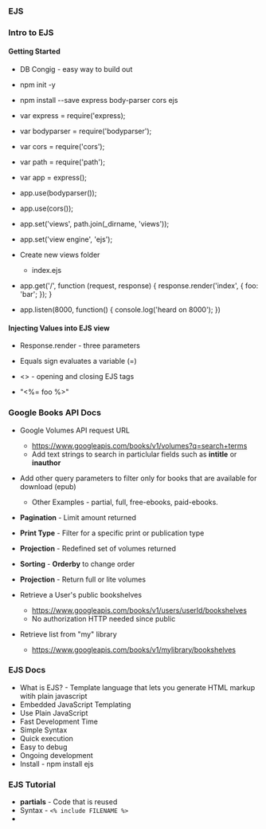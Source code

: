 ### EJS

### Intro to EJS

#### Getting Started

* DB Congig - easy way to build out
* npm init -y
* npm install --save express body-parser cors ejs
* var express = require('express);
* var bodyparser = require('bodyparser');
* var cors = require('cors');
* var path = require('path');
* var app = express();
* app.use(bodyparser());
* app.use(cors());
* app.set('views', path.join(_dirname, 'views'));
* app.set('view engine', 'ejs');

* Create new views folder
  * index.ejs

* app.get('/', function (request, response) {
  response.render('index', {
    foo: 'bar';
  });
}

* app.listen(8000, function() {
  console.log('heard on 8000');
})

#### Injecting Values into EJS view

* Response.render - three parameters

* Equals sign evaluates a variable (=)
* <> - opening and closing EJS tags
* "<%= foo %>"


### Google Books API Docs

* Google Volumes API request URL
  * https://www.googleapis.com/books/v1/volumes?q=search+terms
  * Add text strings to search in particlular fields such as **intitle** or **inauthor**
* Add other query parameters to filter only for books that are available for download (epub)
  * Other Examples - partial, full, free-ebooks, paid-ebooks.
* **Pagination** - Limit amount returned
* **Print Type** - Filter for a specific print or publication type
* **Projection** - Redefined set of volumes returned
* **Sorting** - **Orderby** to change order
* **Projection** - Return full or lite volumes

* Retrieve a User's public bookshelves
  * https://www.googleapis.com/books/v1/users/userId/bookshelves
  * No authorization HTTP needed since public
* Retrieve list from "my" library
  * https://www.googleapis.com/books/v1/mylibrary/bookshelves



### EJS Docs

* What is EJS? - Template language that lets you generate HTML markup witih plain javascript
* Embedded JavaScript Templating
* Use Plain JavaScript
* Fast Development Time
* Simple Syntax
* Quick execution
* Easy to debug
* Ongoing development
* Install - npm install ejs

### EJS Tutorial

* **partials** - Code that is reused
* Syntax - `<% include FILENAME %>`
* 


